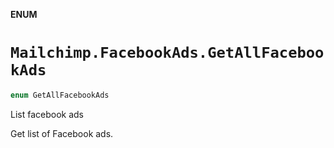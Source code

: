 **ENUM**

# `Mailchimp.FacebookAds.GetAllFacebookAds`

```swift
enum GetAllFacebookAds
```

List facebook ads

Get list of Facebook ads.
